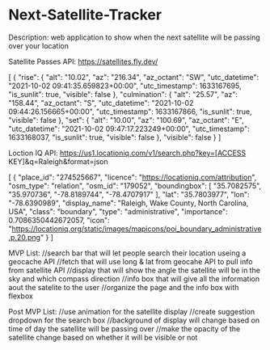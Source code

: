 # Next-Satellite-Tracker

Description: web application to show when the next satellite will be passing over your location

Satellite Passes API:  https://satellites.fly.dev/

[
{
"rise": {
"alt": "10.02",
"az": "216.34",
"az_octant": "SW",
"utc_datetime": "2021-10-02 09:41:35.659823+00:00",
"utc_timestamp": 1633167695,
"is_sunlit": true,
"visible": false
},
"culmination": {
"alt": "25.57",
"az": "158.44",
"az_octant": "S",
"utc_datetime": "2021-10-02 09:44:26.156665+00:00",
"utc_timestamp": 1633167866,
"is_sunlit": true,
"visible": false
},
"set": {
"alt": "10.00",
"az": "100.69",
"az_octant": "E",
"utc_datetime": "2021-10-02 09:47:17.223249+00:00",
"utc_timestamp": 1633168037,
"is_sunlit": true,
"visible": false
},
"visible": false
}
]



Loction IQ API:  https://us1.locationiq.com/v1/search.php?key=[ACCESS KEY]&q=Raleigh&format=json

[
{
"place_id": "274525667",
"licence": "https://locationiq.com/attribution",
"osm_type": "relation",
"osm_id": "179052",
"boundingbox": [
"35.7082575",
"35.970736",
"-78.8189744",
"-78.4707917"
],
"lat": "35.7803977",
"lon": "-78.6390989",
"display_name": "Raleigh, Wake County, North Carolina, USA",
"class": "boundary",
"type": "administrative",
"importance": 0.7086350442672057,
"icon": "https://locationiq.org/static/images/mapicons/poi_boundary_administrative.p.20.png"
}
]


MVP List:
//search bar that will let people search their location useing a geocache API
//fetch that will use long & lat from geocahe API to pull info from satellite API
//display that will show the angle the satellite will be in the sky and which compass direction
//info box that will give all the information aout the satelite to the user
//organize the page and the info box with flexbox
  
  
Post MVP List:
//use animation for the satellite display
//create suggestion dropdown for the search box
//background of display will change based on time of day the satellite will be passing over
//make the opacity of the satellite change based on whether it will be visible or not
  
